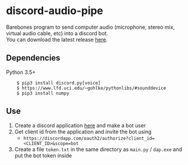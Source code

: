 # discord-audio-pipe
Barebones program to send computer audio (microphone, stereo mix, virtual audio cable, etc) into a discord bot.  
You can download the latest release [here](https://github.com/QiCuiHub/discord-audio-pipe/releases).

## Dependencies
Python 3.5+
```
    $ pip3 install discord.py[voice]
    $ https://www.lfd.uci.edu/~gohlke/pythonlibs/#sounddevice
    $ pip3 install numpy
```

## Use
1. Create a discord application [here](https://discordapp.com/developers/applications/me) and make a bot user
3. Get client id from the application and invite the bot using
   - ``https://discordapp.com/oauth2/authorize?client_id=<CLIENT_ID>&scope=bot``
4. Create a file ``token.txt`` in the same directory as ``main.py`` / ``dap.exe`` and put the bot token inside

